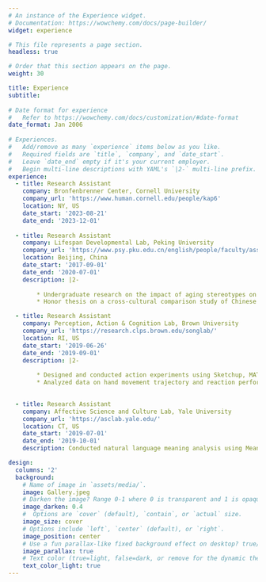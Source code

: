 ```yaml
---
# An instance of the Experience widget.
# Documentation: https://wowchemy.com/docs/page-builder/
widget: experience

# This file represents a page section.
headless: true

# Order that this section appears on the page.
weight: 30

title: Experience
subtitle:
    
# Date format for experience
#   Refer to https://wowchemy.com/docs/customization/#date-format
date_format: Jan 2006
    
# Experiences.
#   Add/remove as many `experience` items below as you like.
#   Required fields are `title`, `company`, and `date_start`.
#   Leave `date_end` empty if it's your current employer.
#   Begin multi-line descriptions with YAML's `|2-` multi-line prefix.
experience:
  - title: Research Assistant
    company: Bronfenbrenner Center, Cornell University
    company_url: 'https://www.human.cornell.edu/people/kap6'
    location: NY, US
    date_start: '2023-08-21'
    date_end: '2023-12-01'
  
  - title: Research Assistant
    company: Lifespan Developmental Lab, Peking University
    company_url: 'https://www.psy.pku.edu.cn/english/people/faculty/associate_professor/xinzhang/index.htm'
    location: Beijing, China
    date_start: '2017-09-01'
    date_end: '2020-07-01'
    description: |2-
        
        * Undergraduate research on the impact of aging stereotypes on older people’s risky decisions
        * Honor thesis on a cross-cultural comparison study of Chinese and Americans' self-continuity across age

  - title: Research Assistant
    company: Perception, Action & Cognition Lab, Brown University
    company_url: 'https://research.clps.brown.edu/songlab/'
    location: RI, US
    date_start: '2019-06-26'
    date_end: '2019-09-01'
    description: |2-
    
        * Designed and conducted action experiments using Sketchup, MATLAB Psychtoolbox and movement tracking pad. 
        * Analyzed data on hand movement trajectory and reaction performance using MATLAB. 

    
  - title: Research Assistant
    company: Affective Science and Culture Lab, Yale University
    company_url: 'https://asclab.yale.edu/'
    location: CT, US
    date_start: '2019-07-01'
    date_end: '2019-10-01'
    description: Conducted natural language meaning analysis using Meaning Extraction Helper and ZhToken.

design:
  columns: '2'
  background:
    # Name of image in `assets/media/`.
    image: Gallery.jpeg
    # Darken the image? Range 0-1 where 0 is transparent and 1 is opaque.
    image_darken: 0.4
    #  Options are `cover` (default), `contain`, or `actual` size.
    image_size: cover
    # Options include `left`, `center` (default), or `right`.
    image_position: center
    # Use a fun parallax-like fixed background effect on desktop? true/false
    image_parallax: true
    # Text color (true=light, false=dark, or remove for the dynamic theme color).
    text_color_light: true  
---
```

